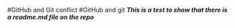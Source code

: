 #GitHub and Git conflict
#GitHub and git
***This is a test to show that there is a readme.md file on the repo***
